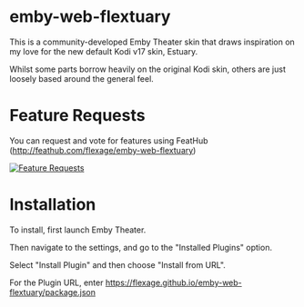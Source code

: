 # emby-web-flextuary

This is a community-developed Emby Theater skin that draws inspiration on my love for the new default Kodi v17 skin, Estuary.

Whilst some parts borrow heavily on the original Kodi skin, others are just loosely based around the general feel.

# Feature Requests

You can request and vote for features using FeatHub (http://feathub.com/flexage/emby-web-flextuary)

[![Feature Requests](http://feathub.com/flexage/emby-web-flextuary?format=svg)](http://feathub.com/flexage/emby-web-flextuary)

# Installation

To install, first launch Emby Theater.

Then navigate to the settings, and go to the "Installed Plugins" option.

Select "Install Plugin" and then choose "Install from URL".

For the Plugin URL, enter https://flexage.github.io/emby-web-flextuary/package.json
